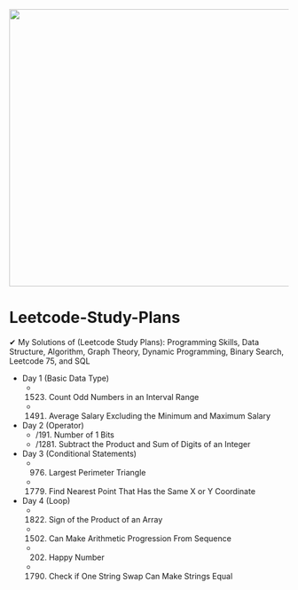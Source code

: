 <div algin="center">
  <img width=1000 height=500 src="https://user-images.githubusercontent.com/64151841/175795094-1bbfb3aa-40d4-4e49-8e04-9ab82892fb09.png">
</div>


# Leetcode-Study-Plans
✔ My Solutions of (Leetcode Study Plans): Programming Skills, Data Structure, Algorithm, Graph Theory, Dynamic Programming, Binary Search, Leetcode 75, and SQL

- Day 1 (Basic Data Type)
  * 1523. Count Odd Numbers in an Interval Range
  * 1491. Average Salary Excluding the Minimum and Maximum Salary
- Day 2 (Operator)
  * /191. Number of 1 Bits
  * /1281. Subtract the Product and Sum of Digits of an Integer
- Day 3 (Conditional Statements)
  * 976. Largest Perimeter Triangle
  * 1779. Find Nearest Point That Has the Same X or Y Coordinate
- Day 4 (Loop)
  * 1822. Sign of the Product of an Array
  * 1502. Can Make Arithmetic Progression From Sequence
  * 202. Happy Number
  * 1790. Check if One String Swap Can Make Strings Equal

